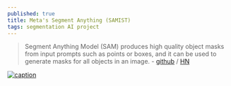 ```yaml
---
published: true
title: Meta's Segment Anything (SAMIST)
tags: segmentation AI project
---
```

> Segment Anything Model (SAM) produces high quality object masks from input prompts such as points or boxes, and it can be used to generate masks for all objects in an image. - [github](https://github.com/YavorGIvanov/sam.cpp) / [HN](https://news.ycombinator.com/item?id=37398891) 

[![caption](https://github.com/facebookresearch/segment-anything/raw/main/assets/masks2.jpg?raw=true)](https://github.com/facebookresearch/segment-anything/)

